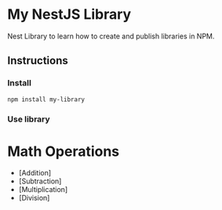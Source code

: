 # My NestJS Library

Nest Library to learn how to create and publish libraries in NPM.
## Instructions
### Install
```npm install my-library```
### Use library

# Math Operations

- [Addition]
- [Subtraction]
- [Multiplication]
- [Division]